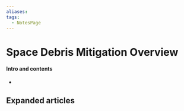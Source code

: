 ```yaml
---
aliases: 
tags:
  - NotesPage
---
```


# Space Debris Mitigation Overview

#### Intro and contents
- 


## Expanded articles
